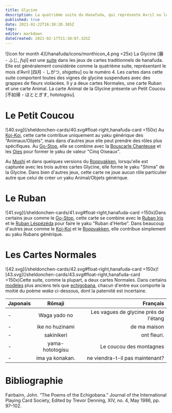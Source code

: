 ```yaml
---
title: Glycine
description: La quatrième suite du Hanafuda, qui représente Avril ou le numéro 4
published: true
date: 2021-02-22T16:38:20.385Z
tags: 
editor: markdown
dateCreated: 2021-02-17T21:38:07.325Z
---
```


![Icon for month 4](/hanafuda/icons/monthicon_4.png =25x) La Glycine [藤 - ふじ, *fuji*] est une [suite](/fr/hanafuda/guide/suites) dans les jeux de cartes traditionnels de hanafuda. Elle est généralement considérée comme la quatrième suite, représentant le mois d'Avril [四月 - しがつ, *shigatsu*] ou le numéro 4. Les cartes dans cette suite comportent toutes des vignes de glycine suspendues avec des grappes de fleurs violacées. Il y a deux cartes Normales, une carte Ruban et une carte Animal. La carte Animal de la Glycine présente un Petit Coucou [不如帰 - ほととぎす, *hototogisu*]. 

# Le Petit Coucou
![40.svg](/sheldonchen-cards/40.svg#float-right,hanafuda-card =150x) Au [Koi-Koi](/en/hanafuda/games/koi-koi), cette carte contribue uniquement au yaku générique des “Animaux/Objets”, mais dans d’autres jeux elle peut prendre des rôles plus spécifiques. Au [Go-Stop](/en/hanafuda/games/go-stop), elle se combine avec la [Bouscarle Chanteuse](/fr/hanafuda/guide/Abricotier#la-bouscarle-chanteuse) et les [Oies](/en/hanafuda/suits/susuki-grass#geese) pour former le yaku de valeur "Cinq Oiseaux". 

Au [Mushi](/fr/hanafuda/games/mushi) et dans quelques versions du [Roppyakken](/en/hanafuda/games/roppyakken), lorsqu'elle est capturée avec les trois autres cartes Glycine, elle forme le yaku "Shima" de la Glycine. Dans bien d'autres jeux, cette carte ne joue aucun rôle particulier autre que celui de créer un yaku Animal/Objets générique. 

# Le Ruban
![41.svg](/sheldonchen-cards/41.svg#float-right,hanafuda-card =150x)Dans certains jeux comme le [Go-Stop](/en/hanafuda/games/go-stop), cette carte se combine avec le [Ruban Iris](/en/hanafuda/suits/iris#plain-ribbon) et le [Ruban Léspézéda](/en/hanafuda/suits/bush-clover#plain-ribbon) pour faire le yaku "Ruban d'Herbe". Dans beaucoup d'autres jeux comme le [Koi-Koi](/en/hanafuda/games/koi-koi) et le [Roppyakken](/en/hanafuda/games/roppyakken), elle contribue simplement au yaku Rubans générique. 

# Les Cartes Normales
![42.svg](/sheldonchen-cards/42.svg#float-right,hanafuda-card =150x)![43.svg](/sheldonchen-cards/43.svg#float-right,hanafuda-card =150x)Cette suite, comme la plupart, a deux cartes Normales. Dans certains [modèles](/en/hanafuda/patterns) plus anciens tels que [echigobana](/en/hanafuda/patterns/echigobana), chacun d'entre eux comporte la moitié du poème *waka* ci-dessous, dont la paternité est incertaine. 

|Japonais|Rōmaji|Français|
|:---|:---:|---:|
|-|Waga yado no|Les vagues de glycine près de l'étang|
|-|ike no huzinami|de ma maison|
|-|sakinikeri|ont fleuri.|
|-|yama-hototogisu|Le coucou des montagnes|
|-|ima ya konakan.|ne viendra-t-il pas maintenant?|

# Bibliographie
Fairbairn, John. “The Poems of the Echigobana.” Journal of the International Playing Card Society, Edited by Trevor Denning, XIV, no. 4, May 1986, pp. 97–102. 
